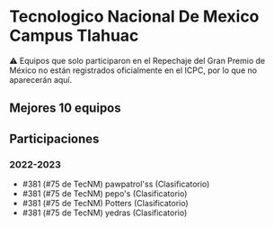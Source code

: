 # Tecnologico Nacional De Mexico Campus Tlahuac

:warning: Equipos que solo participaron en el Repechaje del Gran Premio de México no están registrados oficialmente en el ICPC, por lo que no aparecerán aquí.

## Mejores 10 equipos


## Participaciones

### 2022-2023

- #381 (#75 de TecNM) pawpatrol'ss (Clasificatorio)
- #381 (#75 de TecNM) pepo's (Clasificatorio)
- #381 (#75 de TecNM) Potters (Clasificatorio)
- #381 (#75 de TecNM) yedras (Clasificatorio)



